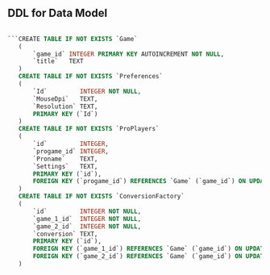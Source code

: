 ## DDL for Data Model
```sql

```CREATE TABLE IF NOT EXISTS `Game`
   (
       `game_id` INTEGER PRIMARY KEY AUTOINCREMENT NOT NULL,
       `title`   TEXT
   )
   CREATE TABLE IF NOT EXISTS `Preferences`
   (
       `Id`         INTEGER NOT NULL,
       `MouseDpi`   TEXT,
       `Resolution` TEXT,
       PRIMARY KEY (`Id`)
   )
   CREATE TABLE IF NOT EXISTS `ProPlayers`
   (
       `id`         INTEGER,
       `progame_id` INTEGER,
       `Proname`    TEXT,
       `Settings`   TEXT,
       PRIMARY KEY (`id`),
       FOREIGN KEY (`progame_id`) REFERENCES `Game` (`game_id`) ON UPDATE NO ACTION ON DELETE NO ACTION
   )
   CREATE TABLE IF NOT EXISTS `ConversionFactory`
   (
       `id`         INTEGER NOT NULL,
       `game_1_id`  INTEGER NOT NULL,
       `game_2_id`  INTEGER NOT NULL,
       `conversion` TEXT,
       PRIMARY KEY (`id`),
       FOREIGN KEY (`game_1_id`) REFERENCES `Game` (`game_id`) ON UPDATE NO ACTION ON DELETE NO ACTION,
       FOREIGN KEY (`game_2_id`) REFERENCES `Game` (`game_id`) ON UPDATE NO ACTION ON DELETE NO ACTION
   )